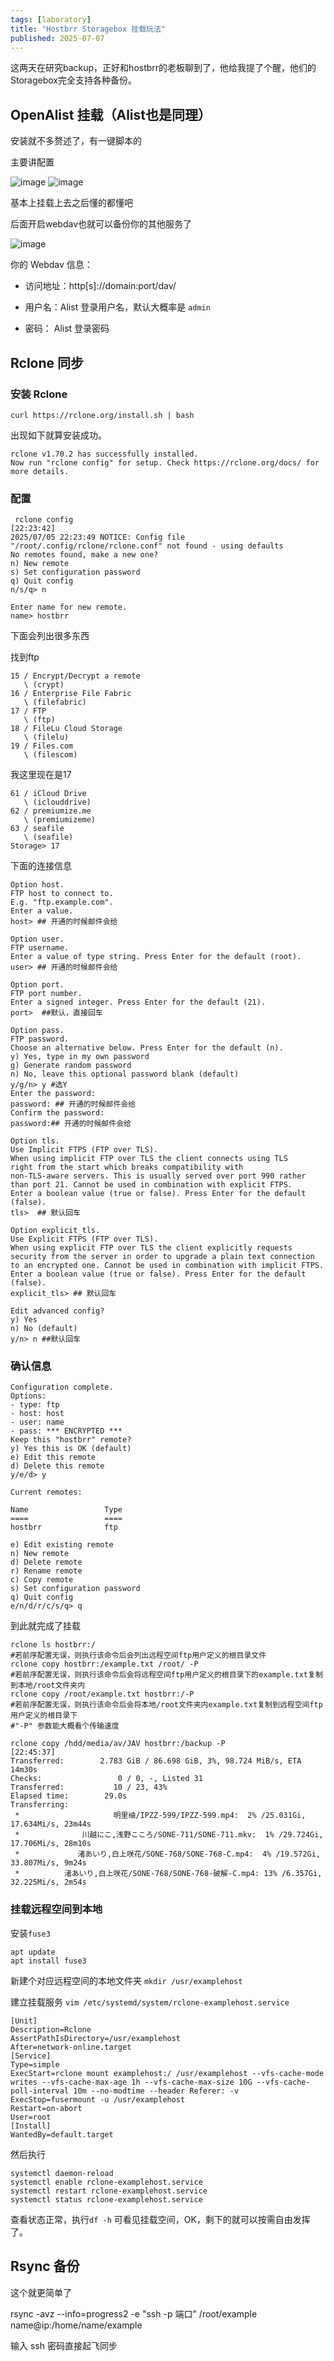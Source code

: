 ```yaml
---
tags: [laboratory]
title: "Hostbrr Storagebox 挂载玩法"
published: 2025-07-07
---
```


这两天在研究backup，正好和hostbrr的老板聊到了，他给我提了个醒，他们的Storagebox完全支持各种备份。

## OpenAlist 挂载（Alist也是同理）

安装就不多赘述了，有一键脚本的

主要讲配置

<picture>
    <source srcset="https://s3.catcat.blog/images/2025/07/image-14-scaled.avif" type="image/avif">
    <source srcset="https://s3.catcat.blog/images/2025/07/image-14-scaled.webp" type="image/webp">
    <img src="https://s3.catcat.blog/images/2025/07/image-14-scaled.jpg" alt="image" loading="lazy">
</picture>

<picture>
    <source srcset="https://s3.catcat.blog/images/2025/07/image-15.avif" type="image/avif">
    <source srcset="https://s3.catcat.blog/images/2025/07/image-15.webp" type="image/webp">
    <img src="https://s3.catcat.blog/images/2025/07/image-15.jpg" alt="image" loading="lazy">
</picture>

基本上挂载上去之后懂的都懂吧

后面开启webdav也就可以备份你的其他服务了

<picture>
    <source srcset="https://s3.catcat.blog/images/2025/07/image-16-scaled.avif" type="image/avif">
    <source srcset="https://s3.catcat.blog/images/2025/07/image-16-scaled.webp" type="image/webp">
    <img src="https://s3.catcat.blog/images/2025/07/image-16-scaled.jpg" alt="image" loading="lazy">
</picture>

你的 Webdav 信息：

- 访问地址：http\[s\]://domain:port/dav/

- 用户名：Alist 登录用户名，默认大概率是 `admin`

- 密码： Alist 登录密码

## Rclone 同步

### 安装 Rclone

```shell
curl https://rclone.org/install.sh | bash 
```

出现如下就算安装成功。

```shell
rclone v1.70.2 has successfully installed.
Now run "rclone config" for setup. Check https://rclone.org/docs/ for more details.
```

### 配置

```shell
 rclone config                                                                                                                                                              [22:23:42]
2025/07/05 22:23:49 NOTICE: Config file "/root/.config/rclone/rclone.conf" not found - using defaults
No remotes found, make a new one?
n) New remote
s) Set configuration password
q) Quit config
n/s/q> n

Enter name for new remote.
name> hostbrr
```

下面会列出很多东西

找到ftp

```shell
15 / Encrypt/Decrypt a remote
   \ (crypt)
16 / Enterprise File Fabric
   \ (filefabric)
17 / FTP
   \ (ftp)
18 / FileLu Cloud Storage
   \ (filelu)
19 / Files.com
   \ (filescom)
```

我这里现在是17

```shell
61 / iCloud Drive
   \ (iclouddrive)
62 / premiumize.me
   \ (premiumizeme)
63 / seafile
   \ (seafile)
Storage> 17
```

下面的连接信息

```shell
Option host.
FTP host to connect to.
E.g. "ftp.example.com".
Enter a value.
host> ## 开通的时候邮件会给

Option user.
FTP username.
Enter a value of type string. Press Enter for the default (root).
user> ## 开通的时候邮件会给

Option port.
FTP port number.
Enter a signed integer. Press Enter for the default (21).
port>  ##默认，直接回车

Option pass.
FTP password.
Choose an alternative below. Press Enter for the default (n).
y) Yes, type in my own password
g) Generate random password
n) No, leave this optional password blank (default)
y/g/n> y #选Y
Enter the password:
password: ## 开通的时候邮件会给
Confirm the password:
password:## 开通的时候邮件会给

Option tls.
Use Implicit FTPS (FTP over TLS).
When using implicit FTP over TLS the client connects using TLS
right from the start which breaks compatibility with
non-TLS-aware servers. This is usually served over port 990 rather
than port 21. Cannot be used in combination with explicit FTPS.
Enter a boolean value (true or false). Press Enter for the default (false).
tls>  ## 默认回车

Option explicit_tls.
Use Explicit FTPS (FTP over TLS).
When using explicit FTP over TLS the client explicitly requests
security from the server in order to upgrade a plain text connection
to an encrypted one. Cannot be used in combination with implicit FTPS.
Enter a boolean value (true or false). Press Enter for the default (false).
explicit_tls> ## 默认回车

Edit advanced config?
y) Yes
n) No (default)
y/n> n ##默认回车
```

### 确认信息

```shell
Configuration complete.
Options:
- type: ftp
- host: host
- user: name
- pass: *** ENCRYPTED ***
Keep this "hostbrr" remote?
y) Yes this is OK (default)
e) Edit this remote
d) Delete this remote
y/e/d> y

Current remotes:

Name                 Type
====                 ====
hostbrr              ftp

e) Edit existing remote
n) New remote
d) Delete remote
r) Rename remote
c) Copy remote
s) Set configuration password
q) Quit config
e/n/d/r/c/s/q> q
```

到此就完成了挂载

```shell
rclone ls hostbrr:/ 
#若前序配置无误，则执行该命令后会列出远程空间ftp用户定义的根目录文件
rclone copy hostbrr:/example.txt /root/ -P 
#若前序配置无误，则执行该命令后会将远程空间ftp用户定义的根目录下的example.txt复制到本地/root文件夹内
rclone copy /root/example.txt hostbrr:/-P
#若前序配置无误，则执行该命令后会将本地/root文件夹内example.txt复制到远程空间ftp用户定义的根目录下
#"-P" 参数能大概看个传输速度
```

```shell
rclone copy /hdd/media/av/JAV hostbrr:/backup -P                                                                                          [22:45:37]
Transferred:        2.783 GiB / 86.698 GiB, 3%, 98.724 MiB/s, ETA 14m30s
Checks:                 0 / 0, -, Listed 31
Transferred:           10 / 23, 43%
Elapsed time:        29.0s
Transferring:
 *                     明里䌷/IPZZ-599/IPZZ-599.mp4:  2% /25.031Gi, 17.634Mi/s, 23m44s
 *              川越にこ,浅野こころ/SONE-711/SONE-711.mkv:  1% /29.724Gi, 17.706Mi/s, 28m10s
 *             渚あいり,白上咲花/SONE-768/SONE-768-C.mp4:  4% /19.572Gi, 33.807Mi/s, 9m24s
 *          渚あいり,白上咲花/SONE-768/SONE-768-破解-C.mp4: 13% /6.357Gi, 32.225Mi/s, 2m54s
```

### 挂载远程空间到本地

安装`fuse3`

```shell
apt update
apt install fuse3
```

新建个对应远程空间的本地文件夹 `mkdir /usr/examplehost`

建立挂载服务 `vim /etc/systemd/system/rclone-examplehost.service`

```shell
[Unit]
Description=Rclone
AssertPathIsDirectory=/usr/examplehost
After=network-online.target
[Service]
Type=simple
ExecStart=rclone mount examplehost:/ /usr/examplehost --vfs-cache-mode writes --vfs-cache-max-age 1h --vfs-cache-max-size 10G --vfs-cache-poll-interval 10m --no-modtime --header Referer: -v
ExecStop=fusermount -u /usr/examplehost
Restart=on-abort
User=root
[Install]
WantedBy=default.target
```

然后执行

```shell
systemctl daemon-reload
systemctl enable rclone-examplehost.service
systemctl restart rclone-examplehost.service
systemctl status rclone-examplehost.service
```

查看状态正常，执行`df -h` 可看见挂载空间，OK，剩下的就可以按需自由发挥了。

## Rsync 备份

这个就更简单了

rsync -avz --info=progress2 -e "ssh -p 端口" /root/example name@ip:/home/name/example

输入 ssh 密码直接起飞同步